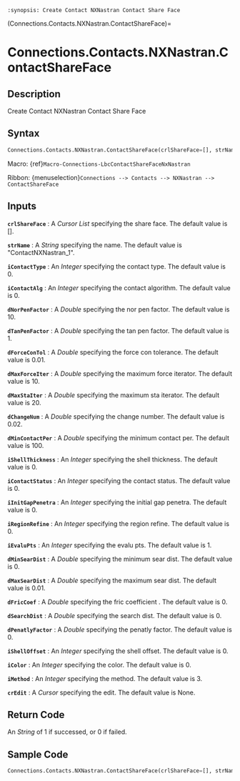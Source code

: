 ```{module} Connections.Contacts.NXNastran.ContactShareFace()
:synopsis: Create Contact NXNastran Contact Share Face
```

(Connections.Contacts.NXNastran.ContactShareFace)=

# Connections.Contacts.NXNastran.ContactShareFace

## Description

Create Contact NXNastran Contact Share Face

## Syntax

```python
Connections.Contacts.NXNastran.ContactShareFace(crlShareFace=[], strName="ContactNXNastran_1", iContactType=0, iContactAlg=0, dNorPenFactor=10, dTanPenFactor=1, dForceConTol=0.01, dMaxForceIter=10, dMaxStaIter=20, dChangeNum=0.02, dMinContactPer=100, iShellThickness=0, iContactStatus=0, iInitGapPenetra=0, iRegionRefine=0, iEvaluPts=1, dMinSearDist=0, dMaxSearDist=0.01, dFricCoef=0, dSearchDist=0, dPenatlyFactor=0, iShellOffset=0, iColor=0, iMethod=3, crEdit=None)
```

Macro: {ref}`Macro-Connections-LbcContactShareFaceNxNastran`

Ribbon: {menuselection}`Connections --> Contacts --> NXNastran --> ContactShareFace`

## Inputs

**`crlShareFace`**
: A _Cursor List_ specifying the share face. The default value is [].

**`strName`**
: A _String_ specifying the name. The default value is "ContactNXNastran_1".

**`iContactType`**
: An _Integer_ specifying the contact type. The default value is 0.

**`iContactAlg`**
: An _Integer_ specifying the contact algorithm. The default value is 0.

**`dNorPenFactor`**
: A _Double_ specifying the nor pen factor. The default value is 10.

**`dTanPenFactor`**
: A _Double_ specifying the tan pen factor. The default value is 1.

**`dForceConTol`**
: A _Double_ specifying the force con tolerance. The default value is 0.01.

**`dMaxForceIter`**
: A _Double_ specifying the maximum force iterator. The default value is 10.

**`dMaxStaIter`**
: A _Double_ specifying the maximum sta iterator. The default value is 20.

**`dChangeNum`**
: A _Double_ specifying the change number. The default value is 0.02.

**`dMinContactPer`**
: A _Double_ specifying the minimum contact per. The default value is 100.

**`iShellThickness`**
: An _Integer_ specifying the shell thickness. The default value is 0.

**`iContactStatus`**
: An _Integer_ specifying the contact status. The default value is 0.

**`iInitGapPenetra`**
: An _Integer_ specifying the initial gap penetra. The default value is 0.

**`iRegionRefine`**
: An _Integer_ specifying the region refine. The default value is 0.

**`iEvaluPts`**
: An _Integer_ specifying the evalu pts. The default value is 1.

**`dMinSearDist`**
: A _Double_ specifying the minimum sear dist. The default value is 0.

**`dMaxSearDist`**
: A _Double_ specifying the maximum sear dist. The default value is 0.01.

**`dFricCoef`**
: A _Double_ specifying the fric coefficient . The default value is 0.

**`dSearchDist`**
: A _Double_ specifying the search dist. The default value is 0.

**`dPenatlyFactor`**
: A _Double_ specifying the penatly factor. The default value is 0.

**`iShellOffset`**
: An _Integer_ specifying the shell offset. The default value is 0.

**`iColor`**
: An _Integer_ specifying the color. The default value is 0.

**`iMethod`**
: An _Integer_ specifying the method. The default value is 3.

**`crEdit`**
: A _Cursor_ specifying the edit. The default value is None.

## Return Code

An _String_ of 1 if successed, or 0 if failed.

## Sample Code

```python
Connections.Contacts.NXNastran.ContactShareFace(crlShareFace=[], strName="ContactNXNastran_1", iContactType=0, iContactAlg=0, dNorPenFactor=10, dTanPenFactor=1, dForceConTol=0.01, dMaxForceIter=10, dMaxStaIter=20, dChangeNum=0.02, dMinContactPer=100, iShellThickness=0, iContactStatus=0, iInitGapPenetra=0, iRegionRefine=0, iEvaluPts=1, dMinSearDist=0, dMaxSearDist=0.01, dFricCoef=0, dSearchDist=0, dPenatlyFactor=0, iShellOffset=0, iColor=0, iMethod=3, crEdit=None)
```
